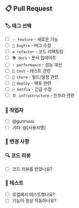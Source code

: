 ## 📋 Pull Request

### 🏷️ 태그 선택
- [ ] `✨ feature` - 새로운 기능
- [ ] `🐛 bugfix` - 버그 수정
- [ ] `♻️ refactor` - 코드 리팩토링
- [ ] `📚 docs` - 문서 업데이트
- [ ] `⚡ performance` - 성능 개선
- [ ] `🧪 test` - 테스트 관련
- [ ] `🔧 chore` - 빌드/설정 관련
- [ ] `🚀 deploy` - 배포 관련
- [ ] `🔥 hotfix` - 긴급 수정
- [ ] `🏗️ infrastructure` - 인프라 관련

### 👥 작업자
- [ ] @gunnuuu
- [ ] 기타: @[사용자명]

### 📝 변경 사항
<!-- 이 PR에서 변경된 내용을 설명해주세요 -->

### 🔍 코드 리뷰
- [ ] 코드 리뷰를 받았나요?

### 🧪 테스트
- [ ] 로컬에서 테스트했나요?
- [ ] 기능이 정상 작동하나요? 